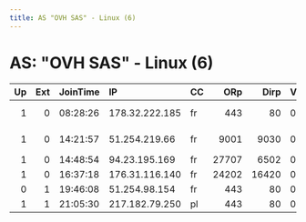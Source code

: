 ```yaml
---
title: AS "OVH SAS" - Linux (6)
---
```


# AS: "OVH SAS" - Linux (6)

|   Up |   Ext | JoinTime   | IP             | CC   |   ORp |   Dirp | Version   | Contact                      | Nickname      |   eFamMembers |
|-----:|------:|:-----------|:---------------|:-----|------:|-------:|:----------|:-----------------------------|:--------------|--------------:|
|    1 |     0 | 08:28:26   | 178.32.222.185 | fr   |   443 |     80 | 0.3.1.8   | relayor AT protonmail -      | HiddenNix     |             1 |
|    1 |     0 | 14:21:57   | 51.254.219.66  | fr   |  9001 |   9030 | 0.3.1.8   | 0xFFFFFFFF &lt;root@tralhall | DauradeRoyale |             1 |
|    1 |     0 | 14:48:54   | 94.23.195.169  | fr   | 27707 |   6502 | 0.2.9.12  | None                         | Unnamed       |             1 |
|    1 |     0 | 16:37:18   | 176.31.116.140 | fr   | 24202 |  16420 | 0.2.9.12  | None                         | Unnamed       |             1 |
|    0 |     1 | 19:46:08   | 51.254.98.154  | fr   |   443 |     80 | 0.2.9.11  | None                         | Unnamed       |             1 |
|    1 |     1 | 21:05:30   | 217.182.79.250 | pl   |   443 |     80 | 0.2.9.11  | None                         | Lakota        |             1 |
